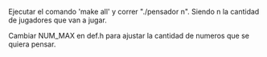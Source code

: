 Ejecutar el comando 'make all' y correr "./pensador n". Siendo n la cantidad de jugadores que van a jugar.

Cambiar NUM_MAX en def.h para ajustar la cantidad de numeros que se quiera pensar.